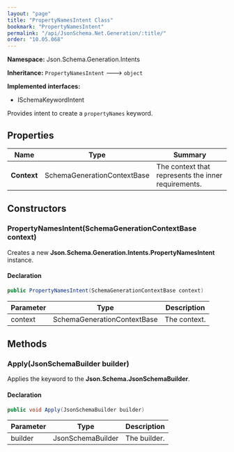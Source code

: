 ```yaml
---
layout: "page"
title: "PropertyNamesIntent Class"
bookmark: "PropertyNamesIntent"
permalink: "/api/JsonSchema.Net.Generation/:title/"
order: "10.05.068"
---
```

**Namespace:** Json.Schema.Generation.Intents

**Inheritance:**
`PropertyNamesIntent`
 🡒 
`object`

**Implemented interfaces:**

- ISchemaKeywordIntent

Provides intent to create a `propertyNames` keyword.

## Properties

| Name | Type | Summary |
|---|---|---|
| **Context** | SchemaGenerationContextBase | The context that represents the inner requirements. |

## Constructors

### PropertyNamesIntent(SchemaGenerationContextBase context)

Creates a new **Json.Schema.Generation.Intents.PropertyNamesIntent** instance.

#### Declaration

```c#
public PropertyNamesIntent(SchemaGenerationContextBase context)
```

| Parameter | Type | Description |
|---|---|---|
| context | SchemaGenerationContextBase | The context. |


## Methods

### Apply(JsonSchemaBuilder builder)

Applies the keyword to the **Json.Schema.JsonSchemaBuilder**.

#### Declaration

```c#
public void Apply(JsonSchemaBuilder builder)
```

| Parameter | Type | Description |
|---|---|---|
| builder | JsonSchemaBuilder | The builder. |


